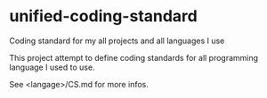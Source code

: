 # unified-coding-standard
Coding standard for my all projects and all languages I use

This project attempt to define coding standards for all programming language I used to use.

See \<langage\>/CS.md for more infos.

